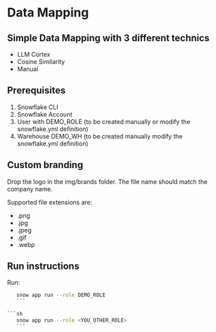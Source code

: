 # Data Mapping

## Simple Data Mapping with 3 different technics

- LLM Cortex
- Cosine Similarity
- Manual

## Prerequisites

1. Snowflake CLI
2. Snowflake Account
3. User with DEMO_ROLE (to be created manually or modify the snowflake.yml definition)
4. Warehouse DEMO_WH (to be created manually modify the snowflake.yml definition)

## Custom branding

Drop the logo in the img/brands folder. The file name should match the company name.

Supported file extensions are:
* .png 
* .jpg 
* .jpeg
* .gif
* .webp

## Run instructions 

Run:

 ```sh
    snow app run --role DEMO_ROLE
    ```
 
 ```sh
    snow app run --role <YOU_OTHER_ROLE>
    ```    

